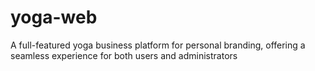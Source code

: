 # yoga-web
A full-featured yoga business platform for personal branding, offering a seamless experience for both users and administrators
